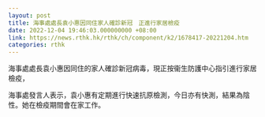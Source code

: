 ```yaml
---
layout: post
title: 海事處處長袁小惠因同住家人確診新冠　正進行家居檢疫
date: 2022-12-04 19:46:03.000000000 +08:00
link: https://news.rthk.hk/rthk/ch/component/k2/1678417-20221204.htm
categories: rthk
---
```


海事處處長袁小惠因同住的家人確診新冠病毒，現正按衞生防護中心指引進行家居檢疫，

海事處發言人表示，袁小惠有定期進行快速抗原檢測，今日亦有快測，結果為陰性。她在檢疫期間會在家工作。
